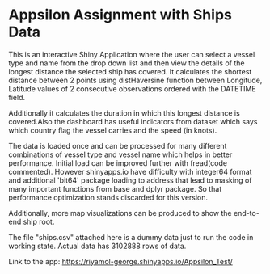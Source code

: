 # Appsilon Assignment with Ships Data

This is an interactive Shiny Application where the user can select a vessel type and name from the drop down list and then view the details of the longest distance the selected ship has covered.
It calculates the shortest distance between 2 points using distHaversine function between Longitude, Latitude values of 2 consecutive observations ordered with the DATETIME field.

Additionally it calculates the duration in which this longest distance is covered.Also the dashboard has useful indicators from dataset which says which country flag the vessel carries and the speed (in knots).

The data is loaded once and can be processed for many different combinations of vessel type and vessel name which helps in better performance. Initial load can be improved further with fread(code commented). However shinyapps.io have difficulty with integer64 format and additional 'bit64' package loading to address that lead to masking of many important functions from base and dplyr package. So that performance optimization stands discarded for this version.

Additionally, more map visualizations can be produced to show the end-to-end ship root. 

The file "ships.csv" attached here is a dummy data just to run the code in working state. Actual data has 3102888 rows of data.

Link to the app: https://riyamol-george.shinyapps.io/Appsilon_Test/



